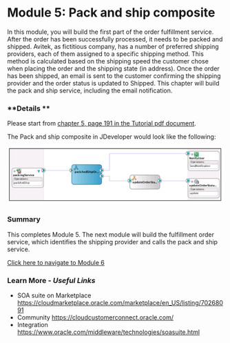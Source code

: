 # Module 5: Pack and ship composite
In this module, you will build the first part of the order fulfillment service. After the order has been successfully processed, it needs to be packed and shipped.
Avitek, as fictitious company, has a number of preferred shipping providers, each of them assigned to a specific shipping method. This method is calculated based on the shipping speed the customer chose when placing the order and the shipping state (in address).
Once the order has been shipped, an email is sent to the customer confirming the shipping provider and the order status is updated to Shipped.
This chapter will build the pack and ship service, including the email notification.


### **Details ** ###
Please start from <ins>chapter 5, page 191 in the Tutorial pdf document</ins>.

The Pack and ship composite in JDeveloper would look like the following:

![](images/5/PackShipService.png)


### **Summary**

This completes Module 5. The next module will build the fulfillment order service, which identifies the shipping provider and calls the pack and ship service.

[Click here to navigate to Module 6](6-order-fullfilment.md)

### **Learn More** - *Useful Links*

- SOA suite on Marketplace  https://cloudmarketplace.oracle.com/marketplace/en_US/listing/70268091
- Community  https://cloudcustomerconnect.oracle.com/
- Integration https://www.oracle.com/middleware/technologies/soasuite.html
